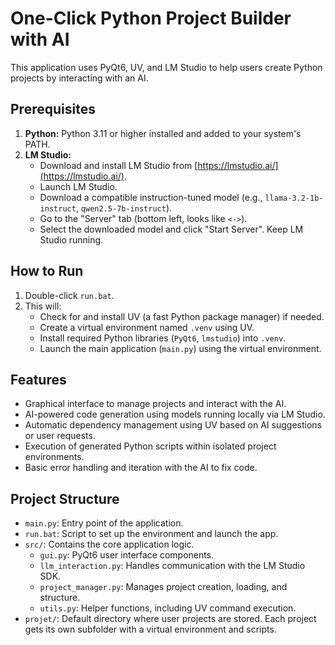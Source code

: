# One-Click Python Project Builder with AI

This application uses PyQt6, UV, and LM Studio to help users create Python projects by interacting with an AI.

## Prerequisites

1.  **Python:** Python 3.11 or higher installed and added to your system's PATH.
2.  **LM Studio:**
    *   Download and install LM Studio from [https://lmstudio.ai/](https://lmstudio.ai/).
    *   Launch LM Studio.
    *   Download a compatible instruction-tuned model (e.g., `llama-3.2-1b-instruct`, `qwen2.5-7b-instruct`).
    *   Go to the "Server" tab (bottom left, looks like `<->`).
    *   Select the downloaded model and click "Start Server". Keep LM Studio running.

## How to Run

1.  Double-click `run.bat`.
2.  This will:
    *   Check for and install UV (a fast Python package manager) if needed.
    *   Create a virtual environment named `.venv` using UV.
    *   Install required Python libraries (`PyQt6`, `lmstudio`) into `.venv`.
    *   Launch the main application (`main.py`) using the virtual environment.

## Features

*   Graphical interface to manage projects and interact with the AI.
*   AI-powered code generation using models running locally via LM Studio.
*   Automatic dependency management using UV based on AI suggestions or user requests.
*   Execution of generated Python scripts within isolated project environments.
*   Basic error handling and iteration with the AI to fix code.

## Project Structure

*   `main.py`: Entry point of the application.
*   `run.bat`: Script to set up the environment and launch the app.
*   `src/`: Contains the core application logic.
    *   `gui.py`: PyQt6 user interface components.
    *   `llm_interaction.py`: Handles communication with the LM Studio SDK.
    *   `project_manager.py`: Manages project creation, loading, and structure.
    *   `utils.py`: Helper functions, including UV command execution.
*   `projet/`: Default directory where user projects are stored. Each project gets its own subfolder with a virtual environment and scripts.